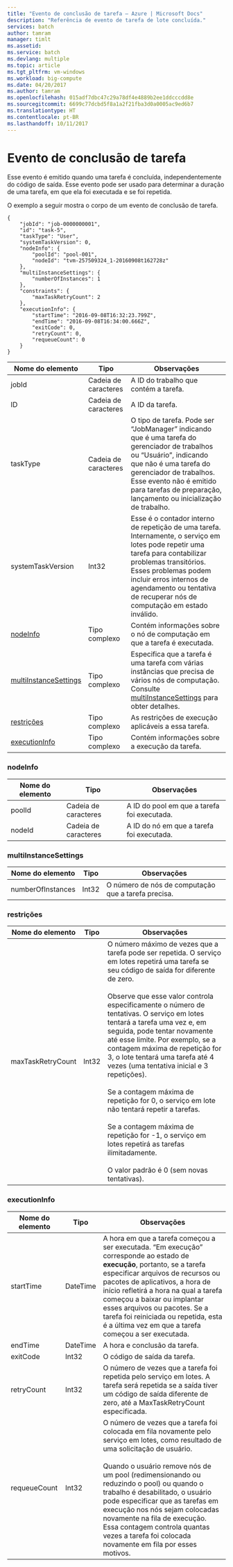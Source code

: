 ```yaml
---
title: "Evento de conclusão de tarefa – Azure | Microsoft Docs"
description: "Referência de evento de tarefa de lote concluída."
services: batch
author: tamram
manager: timlt
ms.assetid: 
ms.service: batch
ms.devlang: multiple
ms.topic: article
ms.tgt_pltfrm: vm-windows
ms.workload: big-compute
ms.date: 04/20/2017
ms.author: tamram
ms.openlocfilehash: 015adf7dbc47c29a78df4e4889b2ee1ddcccdd8e
ms.sourcegitcommit: 6699c77dcbd5f8a1a2f21fba3d0a0005ac9ed6b7
ms.translationtype: HT
ms.contentlocale: pt-BR
ms.lasthandoff: 10/11/2017
---
```

# <a name="task-complete-event"></a>Evento de conclusão de tarefa

 Esse evento é emitido quando uma tarefa é concluída, independentemente do código de saída. Esse evento pode ser usado para determinar a duração de uma tarefa, em que ela foi executada e se foi repetida.


 O exemplo a seguir mostra o corpo de um evento de conclusão de tarefa.

```
{
    "jobId": "job-0000000001",
    "id": "task-5",
    "taskType": "User",
    "systemTaskVersion": 0,
    "nodeInfo": {
        "poolId": "pool-001",
        "nodeId": "tvm-257509324_1-20160908t162728z"
    },
    "multiInstanceSettings": {
        "numberOfInstances": 1
    },
    "constraints": {
        "maxTaskRetryCount": 2
    },
    "executionInfo": {
        "startTime": "2016-09-08T16:32:23.799Z",
        "endTime": "2016-09-08T16:34:00.666Z",
        "exitCode": 0,
        "retryCount": 0,
        "requeueCount": 0
    }
}
```

|Nome do elemento|Tipo|Observações|
|------------------|----------|-----------|
|jobId|Cadeia de caracteres|A ID do trabalho que contém a tarefa.|
|ID|Cadeia de caracteres|A ID da tarefa.|
|taskType|Cadeia de caracteres|O tipo de tarefa. Pode ser “JobManager” indicando que é uma tarefa do gerenciador de trabalhos ou “Usuário”, indicando que não é uma tarefa do gerenciador de trabalhos. Esse evento não é emitido para tarefas de preparação, lançamento ou inicialização de trabalho.|
|systemTaskVersion|Int32|Esse é o contador interno de repetição de uma tarefa. Internamente, o serviço em lotes pode repetir uma tarefa para contabilizar problemas transitórios. Esses problemas podem incluir erros internos de agendamento ou tentativa de recuperar nós de computação em estado inválido.|
|[nodeInfo](#nodeInfo)|Tipo complexo|Contém informações sobre o nó de computação em que a tarefa é executada.|
|[multiInstanceSettings](#multiInstanceSettings)|Tipo complexo|Especifica que a tarefa é uma tarefa com várias instâncias que precisa de vários nós de computação.  Consulte [multiInstanceSettings](https://docs.microsoft.com/rest/api/batchservice/get-information-about-a-task) para obter detalhes.|
|[restrições](#constraints)|Tipo complexo|As restrições de execução aplicáveis a essa tarefa.|
|[executionInfo](#executionInfo)|Tipo complexo|Contém informações sobre a execução da tarefa.|

###  <a name="nodeInfo"></a> nodeInfo

|Nome do elemento|Tipo|Observações|
|------------------|----------|-----------|
|poolId|Cadeia de caracteres|A ID do pool em que a tarefa foi executada.|
|nodeId|Cadeia de caracteres|A ID do nó em que a tarefa foi executada.|

###  <a name="multiInstanceSettings"></a> multiInstanceSettings

|Nome do elemento|Tipo|Observações|
|------------------|----------|-----------|
|numberOfInstances|Int32|O número de nós de computação que a tarefa precisa.|

###  <a name="constraints"></a> restrições

|Nome do elemento|Tipo|Observações|
|------------------|----------|-----------|
|maxTaskRetryCount|Int32|O número máximo de vezes que a tarefa pode ser repetida. O serviço em lotes repetirá uma tarefa se seu código de saída for diferente de zero.<br /><br /> Observe que esse valor controla especificamente o número de tentativas. O serviço em lotes tentará a tarefa uma vez e, em seguida, pode tentar novamente até esse limite. Por exemplo, se a contagem máxima de repetição for 3, o lote tentará uma tarefa até 4 vezes (uma tentativa inicial e 3 repetições).<br /><br /> Se a contagem máxima de repetição for 0, o serviço em lote não tentará repetir a tarefas.<br /><br /> Se a contagem máxima de repetição for -1, o serviço em lotes repetirá as tarefas ilimitadamente.<br /><br /> O valor padrão é 0 (sem novas tentativas).|

###  <a name="executionInfo"></a> executionInfo

|Nome do elemento|Tipo|Observações|
|------------------|----------|-----------|
|startTime|DateTime|A hora em que a tarefa começou a ser executada. “Em execução” corresponde ao estado de **execução**, portanto, se a tarefa especificar arquivos de recursos ou pacotes de aplicativos, a hora de início refletirá a hora na qual a tarefa começou a baixar ou implantar esses arquivos ou pacotes.  Se a tarefa foi reiniciada ou repetida, esta é a última vez em que a tarefa começou a ser executada.|
|endTime|DateTime|A hora e conclusão da tarefa.|
|exitCode|Int32|O código de saída da tarefa.|
|retryCount|Int32|O número de vezes que a tarefa foi repetida pelo serviço em lotes. A tarefa será repetida se a saída tiver um código de saída diferente de zero, até a MaxTaskRetryCount especificada.|
|requeueCount|Int32|O número de vezes que a tarefa foi colocada em fila novamente pelo serviço em lotes, como resultado de uma solicitação de usuário.<br /><br /> Quando o usuário remove nós de um pool (redimensionando ou reduzindo o pool) ou quando o trabalho é desabilitado, o usuário pode especificar que as tarefas em execução nos nós sejam colocadas novamente na fila de execução. Essa contagem controla quantas vezes a tarefa foi colocada novamente em fila por esses motivos.|
